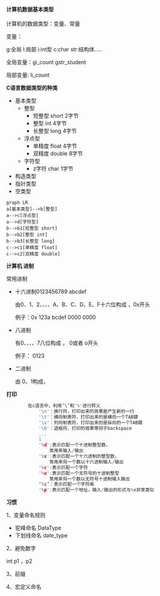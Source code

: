 #### 计算机数据基本类型

计算机的数据类型：变量、常量

变量：

g:全局 	l:局部  	i:int型	c:char str:结构体.....

全局变量：gi_count  gstr_student

局部变量:  li_count



**C语言数据类型的种类**

* 基本类型
  * 整型
    * 短整型 short 2字节
    * 整型 int 4字节
    * 长整型 long 4字节
  * 浮点型
    * 单精度 float 4字节
    * 双精度 double 8字节
  * 字符型
    * z字符 char 1字节
* 构造类型
* 指针类型
* 空类型

```mermaid
graph LR
a[基本类型]-->b[整型]
a-->c[浮点型]
a-->d[字符型]
b-->b1[短整型 short]
b-->b2[整型 int]
b-->b3[长整型 long]
c-->c1[单精度 float]
c-->c2[双精度 double]
```

**计算机 进制**

常用进制

* 十六进制0123456789 abcdef

  由0、1、2、、、、A、B、C、D、E、F十六位构成 ，0x开头

  例子：0x 123a bcdef 0000 0000

* 八进制

  有0、、、、7八位构成 ， 0或者 o开头

  例子： 0123

* 二进制

  由 0、1构成，

**打印**

```c
		在c语言中，利用‘\’和'%'进行转义
			'\n'：换行符，打印出来的效果是产生新的一行
			'\t'：横向制表符，打印出来的是横向一个TAB键
			'\v'：列向制表符，打印出来的是纵向的一个TAB键
			'\b'：退格符，打印的效果等同于backspace
			...
			1
			'%d':表示匹配一个十进制整型数，
				常用来输入/输出
			'%x':表示匹配一个十六进制的整型数，
				常用来将一个数以十六进制输入/输出
			'%c':表示匹配一个字符
			'%u':表示匹配一个无符号的十进制整型
				常用来将一个数以无符号十进制输入输出
			‘%s’：表示匹配一个字符串
			'%p':表示匹配一个地址，输入/输出的形式与%x非常类似
```
**习惯**

1、变量命名规则

* 驼峰命名  DataType
* 下划线命名 date_type

2、避免数字

int p1 ，p2 

3、前缀

4、宏定义命名

